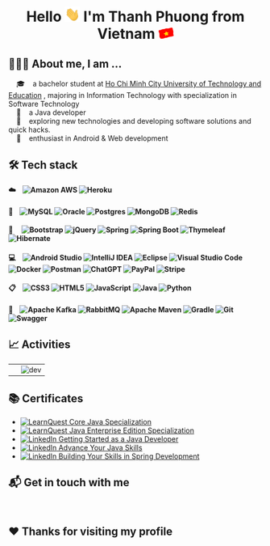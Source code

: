 <h1 align="center"> Hello <img src="https://raw.githubusercontent.com/phuongnt-git/phuongnt-git/master/img/hi.gif" width="30" alt=""> I'm Thanh Phuong from Vietnam <img src="https://raw.githubusercontent.com/phuongnt-git/phuongnt-git/master/img/vietnam_flag_.gif" width="30" alt=""> </h1>

## 👨🏻‍💻 About me, I am ...
&nbsp;&nbsp;&nbsp;&nbsp;🎓    a bachelor student at [Ho Chi Minh City University of Technology and Education](https://hcmute.edu.vn/) , majoring in Information Technology with specialization in Software Technology
<br/>&nbsp;&nbsp;&nbsp;&nbsp;💼    a Java developer
<br/>&nbsp;&nbsp;&nbsp;&nbsp;🤔    exploring new technologies and developing software solutions and quick hacks.
<br/>&nbsp;&nbsp;&nbsp;&nbsp;🌱    enthusiast in Android & Web development

## 🛠 Tech stack
#### ☁️&nbsp;&nbsp;&nbsp;&nbsp;![Amazon AWS](https://img.shields.io/badge/Amazon_AWS-FF9900?style=flat&logo=amazonaws&logoColor=white) ![Heroku](https://img.shields.io/badge/Heroku-%23430098.svg?style=flat&logo=heroku&logoColor=white) 
#### 💾&nbsp;&nbsp;&nbsp;&nbsp;![MySQL](https://img.shields.io/badge/mysql-%2300f.svg?style=flat&logo=mysql&logoColor=white) ![Oracle](https://img.shields.io/badge/Oracle-F80000?style=flat&logo=oracle&logoColor=white) ![Postgres](https://img.shields.io/badge/Postgres-%23316192.svg?style=flat&logo=postgresql&logoColor=white) ![MongoDB](https://img.shields.io/badge/MongoDB-%234ea94b.svg?style=flat&logo=mongodb&logoColor=white) ![Redis](https://img.shields.io/badge/Redis-%23DD0031.svg?style=flat&logo=redis&logoColor=white)
#### 🚀&nbsp;&nbsp;&nbsp;&nbsp; ![Bootstrap](https://img.shields.io/badge/Bootstrap-%23563D7C.svg?style=flat&logo=bootstrap&logoColor=white) ![jQuery](https://img.shields.io/badge/jQuery-%230769AD.svg?style=flat&logo=jquery&logoColor=white) ![Spring](https://img.shields.io/badge/Spring-%236DB33F.svg?style=flat&logo=spring&logoColor=white) ![Spring Boot](https://img.shields.io/badge/Spring_Boot-F2F4F9?style=flat&logo=spring-boot) ![Thymeleaf](https://img.shields.io/badge/Thymeleaf-%23005C0F.svg?style=flat&logo=Thymeleaf&logoColor=white) ![Hibernate](https://img.shields.io/badge/Hibernate-%20brightgreen.svg?&style=flat&logo=Hibernate&logoColor=white)
#### 💻&nbsp;&nbsp;&nbsp;&nbsp;![Android Studio](https://img.shields.io/badge/Android%20Studio-3DDC84.svg?style=flat&logo=android-studio&logoColor=white) ![IntelliJ IDEA](https://img.shields.io/badge/IntelliJ%20IDEA-000000.svg?style=flat&logo=intellij-idea&logoColor=white) ![Eclipse](https://img.shields.io/badge/Eclipse-FE7A16.svg?style=flat&logo=Eclipse&logoColor=white) ![Visual Studio Code](https://img.shields.io/badge/Visual%20Studio%20Code-0078D4.svg?style=flat&logo=visual-studio-code&logoColor=white) ![Docker](https://img.shields.io/badge/Docker-%230db7ed.svg?style=flat&logo=docker&logoColor=white) ![Postman](https://img.shields.io/badge/Postman-FF6C37?style=flat&logo=postman&logoColor=white) ![ChatGPT](https://img.shields.io/badge/chatGPT-74aa9c?style=flat&logo=openai&logoColor=white) ![PayPal](https://img.shields.io/badge/PayPal-00457C?style=flat&logo=paypal&logoColor=white) ![Stripe](https://img.shields.io/badge/Stripe-626CD9?style=flat&logo=Stripe&logoColor=white)
#### 📋&nbsp;&nbsp;&nbsp;&nbsp;![CSS3](https://img.shields.io/badge/CSS3-%231572B6.svg?style=flat&logo=css3&logoColor=white) ![HTML5](https://img.shields.io/badge/HTML5-%23E34F26.svg?style=flat&logo=html5&logoColor=white) ![JavaScript](https://img.shields.io/badge/JavaScript-%23323330.svg?style=flat&logo=javascript&logoColor=%23F7DF1E) ![Java](https://img.shields.io/badge/Java-%23ED8B00.svg?style=flat&logo=Java&logoColor=white) ![Python](https://img.shields.io/badge/Python-3670A0?style=flat&logo&logo=Python&logoColor=ffdd54)
#### 🥅&nbsp;&nbsp;&nbsp;&nbsp;![Apache Kafka](https://img.shields.io/badge/Apache_Kafka-231F20?style=flat&logo=apache-kafka&logoColor=white) ![RabbitMQ](https://img.shields.io/badge/Rabbitmq-FF6600?style=flat&logo=rabbitmq&logoColor=white) ![Apache Maven](https://img.shields.io/badge/Apache%20Maven-C71A36?style=flat&logo=Apache%20Maven&logoColor=white) ![Gradle](https://img.shields.io/badge/Gradle-02303A.svg?style=flat&logo=Gradle&logoColor=white) ![Git](https://img.shields.io/badge/Git-E44C30?style=flat&logo=git&logoColor=white) ![Swagger](https://img.shields.io/badge/-Swagger-%23Clojure?style=flat&logo=swagger&logoColor=white) 

## &#x1f4c8; Activities

<table style="width:100%;">
  <tr>
    <td>
      <img src="https://github-readme-stats-sigma-five.vercel.app/api/top-langs/?username=phuongnt-git&layout=compact&hide=CSS&langs_count=10&custom_title=Most%20used%20languages" alt="" width="100%"/>
      <img src="https://github-readme-stats-sigma-five.vercel.app/api?username=phuongnt-git&show_icons=true&count_private=true&include_all_commits=true&custom_title=Activities%20on%20Github" alt="" width="100%"/>
    </td>
    <td>
      <div align="center"> 
        <img src="https://cdn.dribbble.com/users/1059583/screenshots/4171367/coding-freak.gif" alt="dev" width="100%"/>
      </div>
    </td>
  </tr>
</table>

## 📚 Certificates
- [![LearnQuest](https://img.shields.io/badge/-LearnQuest-yellow) Core Java Specialization](https://www.coursera.org/account/accomplishments/specialization/certificate/L8JHKUVY37L7)
- [![LearnQuest](https://img.shields.io/badge/-LearnQuest-yellow) Java Enterprise Edition Specialization](https://www.coursera.org/account/accomplishments/specialization/certificate/QRED5U7DWFT6)
- [![LinkedIn](https://img.shields.io/badge/-LinkedIn-informational) Getting Started as a Java Developer](https://www.linkedin.com/learning/certificates/f9f31e849b30b6807e980fcde0fbb54e0772c64e36a93b524e430af35c856bcd)
- [![LinkedIn](https://img.shields.io/badge/-LinkedIn-informational) Advance Your Java Skills](https://www.linkedin.com/learning/certificates/cda038dfa00749cac962805fd99205b0f14ea61d04009b2be163e1978e6135e1)
- [![LinkedIn](https://img.shields.io/badge/-LinkedIn-informational) Building Your Skills in Spring Development](https://www.linkedin.com/learning/certificates/577bae1822ca2e986e9390027aed442ace48223d65b15b3af57ae78b33c7201f)

## 📬 Get in touch with me
<div align="center">
  <a href="https://www.facebook.com/phuongnt.fb" >
    <img src="https://img.shields.io/badge/-Facebook-1877f2?style=flat&logo=facebook&logoWidth=20&&logoColor=fff" height="25"  alt=""/></a>
  <a href="mailto:phuongnt.work@outlook.com" >
    <img src="https://img.shields.io/badge/phuongnt.work@outlook.com-0078D4?style=flat&logo=microsoft-outlook&logoColor=white" height="25"  alt=""/></a>
  <a href="https://www.linkedin.com/in/phuongnt-in" >
    <img src="https://img.shields.io/badge/-LinkedIn-0a66c2?style=flat&logo=linkedin&logoWidth=20" height="25"  alt=""/></a>
</div>

## :hearts: Thanks for visiting my profile
